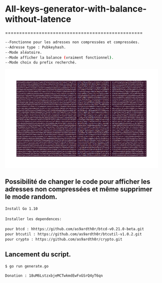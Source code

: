 # All-keys-generator-with-balance-without-latence
=================================================

```bash
--Fonctionne pour les adresses non compressées et compressées. 
--Adresse type : Pubkeyhash.
--Mode aléatoire.
--Mode afficher la balance (vraiment fonctionnel).
--Mode choix du prefix recherché.
```

![ezcv logo](https://raw.githubusercontent.com/as9ardth0r/All-keys-generator-with-balance-without-latence/main/generate.png)


## Possibilité de changer le code pour afficher les adresses non compressées et même supprimer le mode random.
```bash
Install Go 1.10

Installer les dependences:

pour btcd : hhttps://github.com/as9ardth0r/btcd-v0.21.0-beta.git
pour btcutil : https://github.com/as9ardth0r/btcutil-v1.0.2.git
pour crypto : https://github.com/as9ardth0r/crypto.git
```
## Lancement du script.
```bash
$ go run generate.go
```
 ```bash
Donation : 18uM6LstzxbjeMCTwkmdEwFxGSrQ4yT6qn
 ```

